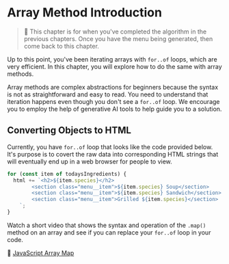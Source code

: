 # Array Method Introduction

> 🧨 This chapter is for when you've completed the algorithm in the previous chapters. Once you have the menu being generated, then come back to this chapter.

Up to this point, you've been iterating arrays with `for..of` loops, which are very efficient. In this chapter, you will explore how to do the same with array methods.

Array methods are complex abstractions for beginners because the syntax is not as straightforward and easy to read. You need to understand that iteration happens even though you don't see a `for..of` loop. We encourage you to employ the help of generative AI tools to help guide you to a solution.

## Converting Objects to HTML

Currently, you have `for..of` loop that looks like the code provided below. It's purpose is to covert the raw data into corresponding HTML strings that will eventually end up in a web browser for people to view.

```js
for (const item of todaysIngredients) {
  html += `<h2>${item.species}</h2>
        <section class="menu__item">${item.species} Soup</section>
        <section class="menu__item">${item.species} Sandwich</section>
        <section class="menu__item">Grilled ${item.species}</section>
    `;
}
```

Watch a short video that shows the syntax and operation of the `.map()` method on an array and see if you can replace your `for..of` loop in your code.

🎥 [JavaScript Array Map](https://www.youtube.com/watch?v=G3BS3sh3D8Q)
